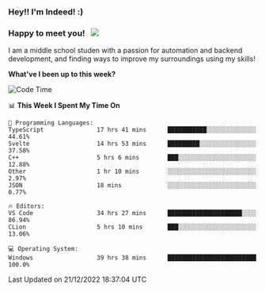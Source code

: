 ### Hey!! I'm Indeed! :) 

### Happy to meet you! &nbsp; ![](https://visitor-badge.glitch.me/badge?page_id=Indeedornot.Indeedornot)

I am a middle school studen with a passion for automation and backend development, and finding ways to improve my surroundings using my skills!

**What've I been up to this week?** 

<!--START_SECTION:waka-->
![Code Time](http://img.shields.io/badge/Code%20Time-780%20hrs%2046%20mins-blue)

📊 **This Week I Spent My Time On** 

```text
💬 Programming Languages: 
TypeScript               17 hrs 41 mins      ███████████░░░░░░░░░░░░░░   44.61% 
Svelte                   14 hrs 53 mins      █████████░░░░░░░░░░░░░░░░   37.58% 
C++                      5 hrs 6 mins        ███░░░░░░░░░░░░░░░░░░░░░░   12.88% 
Other                    1 hr 10 mins        ░░░░░░░░░░░░░░░░░░░░░░░░░   2.97% 
JSON                     18 mins             ░░░░░░░░░░░░░░░░░░░░░░░░░   0.77%

🔥 Editors: 
VS Code                  34 hrs 27 mins      █████████████████████░░░░   86.94% 
CLion                    5 hrs 10 mins       ███░░░░░░░░░░░░░░░░░░░░░░   13.06%

💻 Operating System: 
Windows                  39 hrs 38 mins      █████████████████████████   100.0%

```


 Last Updated on 21/12/2022 18:37:04 UTC
<!--END_SECTION:waka-->
